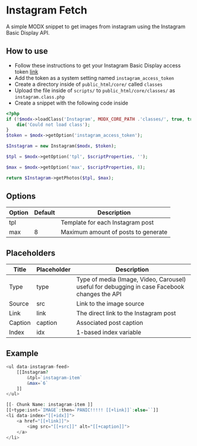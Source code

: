 # Instagram Fetch

A simple MODX snippet to get images from instagram using the Instagram Basic Display API.

## How to use

-   Follow these instructions to get your Instagram Basic Display access token [link](https://github.com/adrianengine/jquery-spectragram/wiki/Register-on-Instagram-Basic-Display-API-and-get-an-Access-Token)
-   Add the token as a system setting named `instagram_access_token`
-   Create a directory inside of `public_html/core/` called `classes`
-   Upload the file inside of `scripts/` to `public_html/core/classes/` as `instagram.class.php`
-   Create a snippet with the following code inside

```php
<?php
if (!$modx->loadClass('Instagram', MODX_CORE_PATH .'classes/', true, true)) {
    die('Could not load class');
}
$token = $modx->getOption('instagram_access_token');

$Instagram = new Instagram($modx, $token);

$tpl = $modx->getOption('tpl', $scriptProperties, '');

$max = $modx->getOption('max', $scriptProperties, 8);

return $Instagram->getPhotos($tpl, $max);
```

## Options

| Option | Default | Description                         |
| ------ | ------- | ----------------------------------- |
| tpl    |         | Template for each Instagram post    |
| max    | 8       | Maximum amount of posts to generate |

## Placeholders

| Title   | Placeholder | Description                                                                                  |
| ------- | ----------- | -------------------------------------------------------------------------------------------- |
| Type    | type        | Type of media (Image, Video, Carousel) useful for debugging in case Facebook changes the API |
| Source  | src         | Link to the image source                                                                     |
| Link    | link        | The direct link to the Instagram post                                                        |
| Caption | caption     | Associated post caption                                                                      |
| Index   | idx         | 1-based index variable                                                                       |

## Example

```php
<ul data-instagram-feed>
    [[Instagram?
        &tpl=`instagram-item`
        &max=`6`
    ]]
</ul>
```

```php
[[- Chunk Name: instagram-item ]]
[[+type:isnt=`IMAGE`:then=`PANIC!!!!! [[+link]]`:else=``]]
<li data-index="[[+idx]]">
    <a href="[[+link]]">
        <img src="[[+src]]" alt="[[+caption]]">
    </a>
</li>
```

